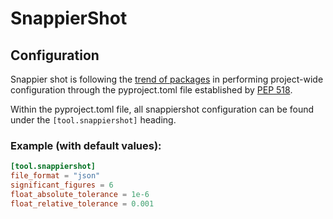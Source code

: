 # SnappierShot


## Configuration
Snappier shot is following the [trend of packages](https://github.com/carlosperate/awesome-pyproject/)
in performing project-wide configuration through the pyproject.toml file established by
[PEP 518](https://www.python.org/dev/peps/pep-0518/).

Within the pyproject.toml file, all snappiershot configuration can be found under the
`[tool.snappiershot]` heading.

### Example (with default values):
```toml
[tool.snappiershot]
file_format = "json"
significant_figures = 6
float_absolute_tolerance = 1e-6
float_relative_tolerance = 0.001
```
